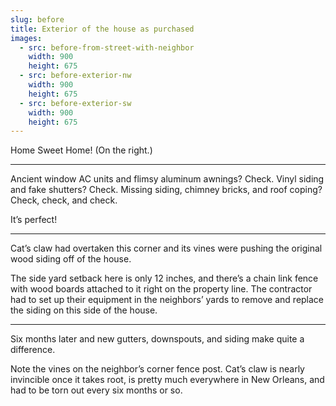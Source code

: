 ```yaml
---
slug: before
title: Exterior of the house as purchased
images:
  - src: before-from-street-with-neighbor
    width: 900
    height: 675
  - src: before-exterior-nw
    width: 900
    height: 675
  - src: before-exterior-sw
    width: 900
    height: 675
---
```

Home Sweet Home! (On the right.)

<hr>

Ancient window AC units and flimsy aluminum awnings? Check. Vinyl siding and fake shutters? Check. Missing siding, chimney bricks, and roof coping? Check, check, and check.

It’s perfect!

<hr>

Cat’s claw had overtaken this corner and its vines were pushing the original wood siding off of the house.

The side yard setback here is only 12 inches, and there’s a chain link fence with wood boards attached to it right on the property line. The contractor had to set up their equipment in the neighbors’ yards to remove and replace the siding on this side of the house.

<hr>

Six months later and new gutters, downspouts, and siding make quite a difference.

Note the vines on the neighbor’s corner fence post. Cat’s claw is nearly invincible once it takes root, is pretty much everywhere in New Orleans, and had to be torn out every six months or so.